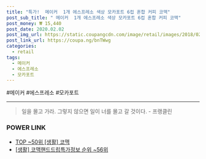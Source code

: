 ```yaml
--- 
title: "특가!  메이커  1개 에스프레소 색상 모카포트 6컵 혼합 커피 코맥" 
post_sub_title: " 메이커  1개 에스프레소 색상 모카포트 6컵 혼합 커피 코맥" 
post_money: ₩ 15,440 
post_date: 2020.02.02 
post_img_url: https://static.coupangcdn.com/image/retail/images/2018/02/22/11/1/cc01d84c-e02e-482f-8479-36ca209c95a6.jpg 
post_link_url: https://coupa.ng/bnTWwg 
categories: 
  - retail 
tags: 
  - 메이커 
  - 에스프레소 
  - 모카포트 
--- 
```

  #메이커 #에스프레소 #모카포트 
<hr> 

> 일을 몰고 가라. 그렇지 않으면 일이 너를 몰고 갈 것이다. - 프랭클린 


### POWER LINK

* <a href="https://blog.naver.com/an0733/221793614628" target="_blank"> TOP ~50위 [생활] 코맥</a>
* <a href="https://blog.naver.com/sakai111/221774936892" target="_blank"> [생활] 코맥핸드드립특가정보 순위 ~56위</a>
